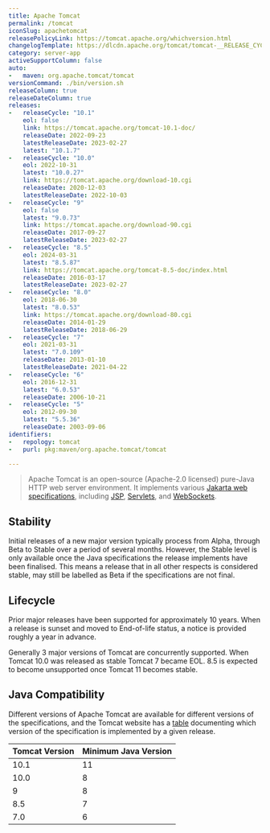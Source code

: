 ```yaml
---
title: Apache Tomcat
permalink: /tomcat
iconSlug: apachetomcat
releasePolicyLink: https://tomcat.apache.org/whichversion.html
changelogTemplate: https://dlcdn.apache.org/tomcat/tomcat-__RELEASE_CYCLE__/v__LATEST__/RELEASE-NOTES
category: server-app
activeSupportColumn: false
auto:
-   maven: org.apache.tomcat/tomcat
versionCommand: ./bin/version.sh
releaseColumn: true
releaseDateColumn: true
releases:
-   releaseCycle: "10.1"
    eol: false
    link: https://tomcat.apache.org/tomcat-10.1-doc/
    releaseDate: 2022-09-23
    latestReleaseDate: 2023-02-27
    latest: "10.1.7"
-   releaseCycle: "10.0"
    eol: 2022-10-31
    latest: "10.0.27"
    link: https://tomcat.apache.org/download-10.cgi
    releaseDate: 2020-12-03
    latestReleaseDate: 2022-10-03
-   releaseCycle: "9"
    eol: false
    latest: "9.0.73"
    link: https://tomcat.apache.org/download-90.cgi
    releaseDate: 2017-09-27
    latestReleaseDate: 2023-02-27
-   releaseCycle: "8.5"
    eol: 2024-03-31
    latest: "8.5.87"
    link: https://tomcat.apache.org/tomcat-8.5-doc/index.html
    releaseDate: 2016-03-17
    latestReleaseDate: 2023-02-27
-   releaseCycle: "8.0"
    eol: 2018-06-30
    latest: "8.0.53"
    link: https://tomcat.apache.org/download-80.cgi
    releaseDate: 2014-01-29
    latestReleaseDate: 2018-06-29
-   releaseCycle: "7"
    eol: 2021-03-31
    latest: "7.0.109"
    releaseDate: 2013-01-10
    latestReleaseDate: 2021-04-22
-   releaseCycle: "6"
    eol: 2016-12-31
    latest: "6.0.53"
    releaseDate: 2006-10-21
-   releaseCycle: "5"
    eol: 2012-09-30
    latest: "5.5.36"
    releaseDate: 2003-09-06
identifiers:
-   repology: tomcat
-   purl: pkg:maven/org.apache.tomcat/tomcat

---
```


> Apache Tomcat is an open-source (Apache-2.0 licensed) pure-Java HTTP web server environment. It implements various [Jakarta web specifications][specs], including [JSP][jsp], [Servlets][servlet], and [WebSockets][websockets].

## Stability

Initial releases of a new major version typically process from Alpha, through Beta to Stable over a period of several months. However, the Stable level is only available once the Java specifications the release implements have been finalised. This means a release that in all other respects is considered stable, may still be labelled as Beta if the specifications are not final.

## Lifecycle

Prior major releases have been supported for approximately 10 years. When a release is sunset and moved to End-of-life status, a notice is provided roughly a year in advance.

Generally 3 major versions of Tomcat are concurrently supported. When Tomcat 10.0 was released as stable Tomcat 7 became EOL. 8.5 is expected to become unsupported once Tomcat 11 becomes stable.

## Java Compatibility

Different versions of Apache Tomcat are available for different versions of the specifications, and the Tomcat website has a [table](https://tomcat.apache.org/whichversion.html) documenting which version of the specification is implemented by a given release.

| Tomcat Version | Minimum Java Version |
|----------------|----------------------|
| 10.1           | 11                   |
| 10.0           | 8                    |
| 9              | 8                    |
| 8.5            | 7                    |
| 7.0            | 6                    |

[servlet]: https://projects.eclipse.org/projects/ee4j.servlet "Jakarta Servlet"
[jsp]: https://projects.eclipse.org/projects/ee4j.jsp "Jakarta Server Pages"
[websockets]: https://projects.eclipse.org/projects/ee4j.websocket "Jakarta WebSocket"
[specs]: https://projects.eclipse.org/projects/ee4j.jakartaee-platform
